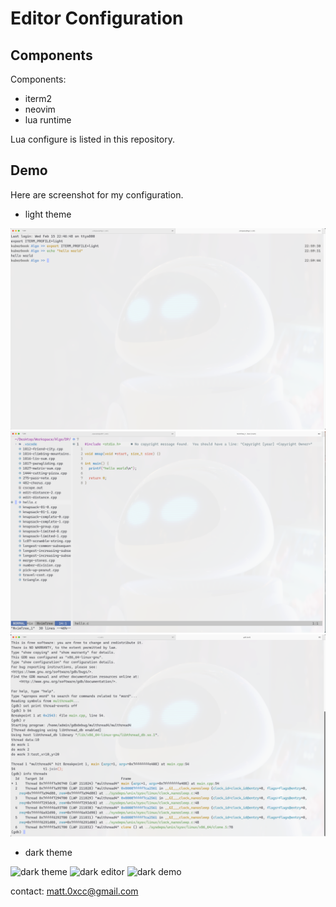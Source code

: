 # Editor Configuration

## Components

Components:

- iterm2
- neovim
- lua runtime

Lua configure is listed in this repository.

## Demo

Here are screenshot for my configuration.

- light theme

![light theme](./images/light.png)
![light editor](./images/editor-light.png)
![light demo](./images/demo-light.png)

- dark theme

![dark theme](./images/dark.png)
![dark editor](./images/editor-dark.png)
![dark demo](./images/demo-dark.png)

contact: matt.0xcc@gmail.com
